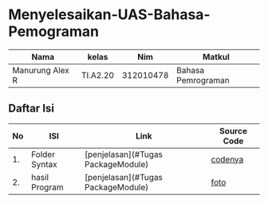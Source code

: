 # Menyelesaikan-UAS-Bahasa-Pemograman

| Nama | kelas | Nim | Matkul |
| -- | --- | ---- | ----------- |
| Manurung Alex R | TI.A2.20 | 312010478 | Bahasa Pemrograman |
## Daftar Isi
| No | ISI | Link | Source Code |
| -- | --- | ---- | ----------- |
| 1. | Folder Syntax | [penjelasan](#Tugas PackageModule) | [codenya](#main.py) |
| 2. | hasil Program | [penjelasan](#Tugas PackageModule) | [foto](#image) |  

